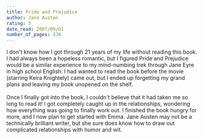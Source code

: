 ```yaml
---
title: Pride and Prejudice
author: Jane Austen
rating: 5
date_read: 2007/09/01
number_of_pages: 334
---
```


I don't know how I got through 21 years of my life without reading this book. I had always been a hopeless romantic, but I figured Pride and Prejudice would be a similar experience to my mind-numbing trek through Jane Eyre in high school English. I had wanted to read the book before the movie (starring Keira Knightely) came out, but I ended up forgetting my grand plans and leaving my book unopened on the shelf.<br/><br/>Once I finally got into the book, I couldn't believe that it had taken me so long to read it! I got completely caught up in the relationships, wondering how everything was going to finally work out. I finished the book hungry for more, and I now plan to get started with Emma. Jane Austen may not be a technically brilliant writer, but she sure does know how to draw out complicated relationships with humor and wit. 